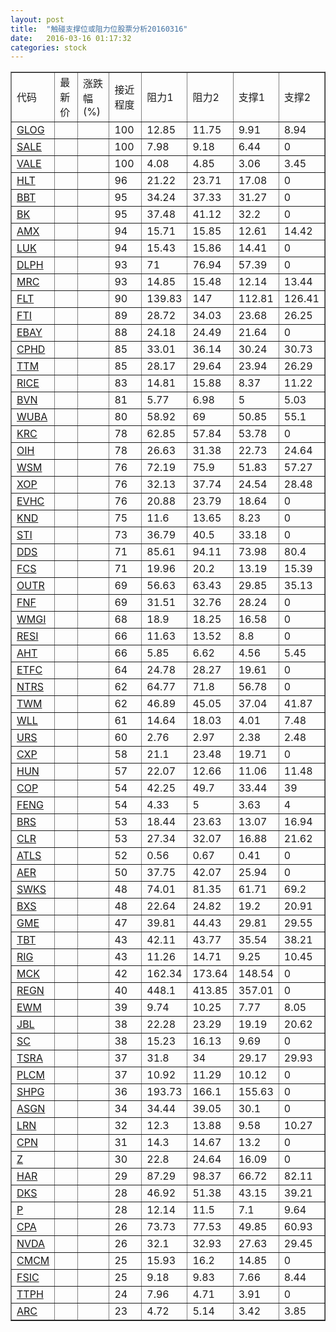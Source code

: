 ```yaml
---
layout: post
title:  "触碰支撑位或阻力位股票分析20160316"
date:   2016-03-16 01:17:32
categories: stock
---
```

<script type="text/javascript">
var stockList = []
stockList.push('gb_glog');
stockList.push('gb_sale');
stockList.push('gb_vale');
stockList.push('gb_hlt');
stockList.push('gb_bbt');
stockList.push('gb_bk');
stockList.push('gb_amx');
stockList.push('gb_luk');
stockList.push('gb_dlph');
stockList.push('gb_mrc');
stockList.push('gb_flt');
stockList.push('gb_fti');
stockList.push('gb_ebay');
stockList.push('gb_cphd');
stockList.push('gb_ttm');
stockList.push('gb_rice');
stockList.push('gb_bvn');
stockList.push('gb_wuba');
stockList.push('gb_krc');
stockList.push('gb_oih');
stockList.push('gb_wsm');
stockList.push('gb_xop');
stockList.push('gb_evhc');
stockList.push('gb_knd');
stockList.push('gb_sti');
stockList.push('gb_dds');
stockList.push('gb_fcs');
stockList.push('gb_outr');
stockList.push('gb_fnf');
stockList.push('gb_wmgi');
stockList.push('gb_resi');
stockList.push('gb_aht');
stockList.push('gb_etfc');
stockList.push('gb_ntrs');
stockList.push('gb_twm');
stockList.push('gb_wll');
stockList.push('gb_urs');
stockList.push('gb_cxp');
stockList.push('gb_hun');
stockList.push('gb_cop');
stockList.push('gb_feng');
stockList.push('gb_brs');
stockList.push('gb_clr');
stockList.push('gb_atls');
stockList.push('gb_aer');
stockList.push('gb_swks');
stockList.push('gb_bxs');
stockList.push('gb_gme');
stockList.push('gb_tbt');
stockList.push('gb_rig');
stockList.push('gb_mck');
stockList.push('gb_regn');
stockList.push('gb_ewm');
stockList.push('gb_jbl');
stockList.push('gb_sc');
stockList.push('gb_tsra');
stockList.push('gb_plcm');
stockList.push('gb_shpg');
stockList.push('gb_asgn');
stockList.push('gb_lrn');
stockList.push('gb_cpn');
stockList.push('gb_z');
stockList.push('gb_har');
stockList.push('gb_dks');
stockList.push('gb_p');
stockList.push('gb_cpa');
stockList.push('gb_nvda');
stockList.push('gb_cmcm');
stockList.push('gb_fsic');
stockList.push('gb_ttph');
stockList.push('gb_arc');
</script>
<table border="1">
 <tr>
 <td>代码</td>
 <td>最新价</td>
 <td>涨跌幅(%)</td>
 <td>接近程度</td>
 <td>阻力1</td>
 <td>阻力2</td>
 <td>支撑1</td>
 <td>支撑2</td>
</tr>
  <tr id="glog" class="red">
  <td><a href="http://stock.finance.sina.com.cn/usstock/quotes/GLOG.html" target="_blank">GLOG</a></td><td></td><td></td><td>100</td><td>12.85</td><td>11.75</td><td>9.91</td><td>8.94</td></tr>
  <tr id="sale" class="red">
  <td><a href="http://stock.finance.sina.com.cn/usstock/quotes/SALE.html" target="_blank">SALE</a></td><td></td><td></td><td>100</td><td>7.98</td><td>9.18</td><td>6.44</td><td>0</td></tr>
  <tr id="vale" class="green">
  <td><a href="http://stock.finance.sina.com.cn/usstock/quotes/VALE.html" target="_blank">VALE</a></td><td></td><td></td><td>100</td><td>4.08</td><td>4.85</td><td>3.06</td><td>3.45</td></tr>
  <tr id="hlt" class="red">
  <td><a href="http://stock.finance.sina.com.cn/usstock/quotes/HLT.html" target="_blank">HLT</a></td><td></td><td></td><td>96</td><td>21.22</td><td>23.71</td><td>17.08</td><td>0</td></tr>
  <tr id="bbt" class="green">
  <td><a href="http://stock.finance.sina.com.cn/usstock/quotes/BBT.html" target="_blank">BBT</a></td><td></td><td></td><td>95</td><td>34.24</td><td>37.33</td><td>31.27</td><td>0</td></tr>
  <tr id="bk" class="green">
  <td><a href="http://stock.finance.sina.com.cn/usstock/quotes/BK.html" target="_blank">BK</a></td><td></td><td></td><td>95</td><td>37.48</td><td>41.12</td><td>32.2</td><td>0</td></tr>
  <tr id="amx" class="green">
  <td><a href="http://stock.finance.sina.com.cn/usstock/quotes/AMX.html" target="_blank">AMX</a></td><td></td><td></td><td>94</td><td>15.71</td><td>15.85</td><td>12.61</td><td>14.42</td></tr>
  <tr id="luk" class="green">
  <td><a href="http://stock.finance.sina.com.cn/usstock/quotes/LUK.html" target="_blank">LUK</a></td><td></td><td></td><td>94</td><td>15.43</td><td>15.86</td><td>14.41</td><td>0</td></tr>
  <tr id="dlph" class="red">
  <td><a href="http://stock.finance.sina.com.cn/usstock/quotes/DLPH.html" target="_blank">DLPH</a></td><td></td><td></td><td>93</td><td>71</td><td>76.94</td><td>57.39</td><td>0</td></tr>
  <tr id="mrc" class="green">
  <td><a href="http://stock.finance.sina.com.cn/usstock/quotes/MRC.html" target="_blank">MRC</a></td><td></td><td></td><td>93</td><td>14.85</td><td>15.48</td><td>12.14</td><td>13.44</td></tr>
  <tr id="flt" class="green">
  <td><a href="http://stock.finance.sina.com.cn/usstock/quotes/FLT.html" target="_blank">FLT</a></td><td></td><td></td><td>90</td><td>139.83</td><td>147</td><td>112.81</td><td>126.41</td></tr>
  <tr id="fti" class="green">
  <td><a href="http://stock.finance.sina.com.cn/usstock/quotes/FTI.html" target="_blank">FTI</a></td><td></td><td></td><td>89</td><td>28.72</td><td>34.03</td><td>23.68</td><td>26.25</td></tr>
  <tr id="ebay" class="red">
  <td><a href="http://stock.finance.sina.com.cn/usstock/quotes/EBAY.html" target="_blank">EBAY</a></td><td></td><td></td><td>88</td><td>24.18</td><td>24.49</td><td>21.64</td><td>0</td></tr>
  <tr id="cphd" class="red">
  <td><a href="http://stock.finance.sina.com.cn/usstock/quotes/CPHD.html" target="_blank">CPHD</a></td><td></td><td></td><td>85</td><td>33.01</td><td>36.14</td><td>30.24</td><td>30.73</td></tr>
  <tr id="ttm" class="green">
  <td><a href="http://stock.finance.sina.com.cn/usstock/quotes/TTM.html" target="_blank">TTM</a></td><td></td><td></td><td>85</td><td>28.17</td><td>29.64</td><td>23.94</td><td>26.29</td></tr>
  <tr id="rice" class="green">
  <td><a href="http://stock.finance.sina.com.cn/usstock/quotes/RICE.html" target="_blank">RICE</a></td><td></td><td></td><td>83</td><td>14.81</td><td>15.88</td><td>8.37</td><td>11.22</td></tr>
  <tr id="bvn" class="green">
  <td><a href="http://stock.finance.sina.com.cn/usstock/quotes/BVN.html" target="_blank">BVN</a></td><td></td><td></td><td>81</td><td>5.77</td><td>6.98</td><td>5</td><td>5.03</td></tr>
  <tr id="wuba" class="green">
  <td><a href="http://stock.finance.sina.com.cn/usstock/quotes/WUBA.html" target="_blank">WUBA</a></td><td></td><td></td><td>80</td><td>58.92</td><td>69</td><td>50.85</td><td>55.1</td></tr>
  <tr id="krc" class="red">
  <td><a href="http://stock.finance.sina.com.cn/usstock/quotes/KRC.html" target="_blank">KRC</a></td><td></td><td></td><td>78</td><td>62.85</td><td>57.84</td><td>53.78</td><td>0</td></tr>
  <tr id="oih" class="red">
  <td><a href="http://stock.finance.sina.com.cn/usstock/quotes/OIH.html" target="_blank">OIH</a></td><td></td><td></td><td>78</td><td>26.63</td><td>31.38</td><td>22.73</td><td>24.64</td></tr>
  <tr id="wsm" class="green">
  <td><a href="http://stock.finance.sina.com.cn/usstock/quotes/WSM.html" target="_blank">WSM</a></td><td></td><td></td><td>76</td><td>72.19</td><td>75.9</td><td>51.83</td><td>57.27</td></tr>
  <tr id="xop" class="green">
  <td><a href="http://stock.finance.sina.com.cn/usstock/quotes/XOP.html" target="_blank">XOP</a></td><td></td><td></td><td>76</td><td>32.13</td><td>37.74</td><td>24.54</td><td>28.48</td></tr>
  <tr id="evhc" class="red">
  <td><a href="http://stock.finance.sina.com.cn/usstock/quotes/EVHC.html" target="_blank">EVHC</a></td><td></td><td></td><td>76</td><td>20.88</td><td>23.79</td><td>18.64</td><td>0</td></tr>
  <tr id="knd" class="red">
  <td><a href="http://stock.finance.sina.com.cn/usstock/quotes/KND.html" target="_blank">KND</a></td><td></td><td></td><td>75</td><td>11.6</td><td>13.65</td><td>8.23</td><td>0</td></tr>
  <tr id="sti" class="green">
  <td><a href="http://stock.finance.sina.com.cn/usstock/quotes/STI.html" target="_blank">STI</a></td><td></td><td></td><td>73</td><td>36.79</td><td>40.5</td><td>33.18</td><td>0</td></tr>
  <tr id="dds" class="red">
  <td><a href="http://stock.finance.sina.com.cn/usstock/quotes/DDS.html" target="_blank">DDS</a></td><td></td><td></td><td>71</td><td>85.61</td><td>94.11</td><td>73.98</td><td>80.4</td></tr>
  <tr id="fcs" class="red">
  <td><a href="http://stock.finance.sina.com.cn/usstock/quotes/FCS.html" target="_blank">FCS</a></td><td></td><td></td><td>71</td><td>19.96</td><td>20.2</td><td>13.19</td><td>15.39</td></tr>
  <tr id="outr" class="green">
  <td><a href="http://stock.finance.sina.com.cn/usstock/quotes/OUTR.html" target="_blank">OUTR</a></td><td></td><td></td><td>69</td><td>56.63</td><td>63.43</td><td>29.85</td><td>35.13</td></tr>
  <tr id="fnf" class="red">
  <td><a href="http://stock.finance.sina.com.cn/usstock/quotes/FNF.html" target="_blank">FNF</a></td><td></td><td></td><td>69</td><td>31.51</td><td>32.76</td><td>28.24</td><td>0</td></tr>
  <tr id="wmgi" class="red">
  <td><a href="http://stock.finance.sina.com.cn/usstock/quotes/WMGI.html" target="_blank">WMGI</a></td><td></td><td></td><td>68</td><td>18.9</td><td>18.25</td><td>16.58</td><td>0</td></tr>
  <tr id="resi" class="red">
  <td><a href="http://stock.finance.sina.com.cn/usstock/quotes/RESI.html" target="_blank">RESI</a></td><td></td><td></td><td>66</td><td>11.63</td><td>13.52</td><td>8.8</td><td>0</td></tr>
  <tr id="aht" class="red">
  <td><a href="http://stock.finance.sina.com.cn/usstock/quotes/AHT.html" target="_blank">AHT</a></td><td></td><td></td><td>66</td><td>5.85</td><td>6.62</td><td>4.56</td><td>5.45</td></tr>
  <tr id="etfc" class="green">
  <td><a href="http://stock.finance.sina.com.cn/usstock/quotes/ETFC.html" target="_blank">ETFC</a></td><td></td><td></td><td>64</td><td>24.78</td><td>28.27</td><td>19.61</td><td>0</td></tr>
  <tr id="ntrs" class="green">
  <td><a href="http://stock.finance.sina.com.cn/usstock/quotes/NTRS.html" target="_blank">NTRS</a></td><td></td><td></td><td>62</td><td>64.77</td><td>71.8</td><td>56.78</td><td>0</td></tr>
  <tr id="twm" class="green">
  <td><a href="http://stock.finance.sina.com.cn/usstock/quotes/TWM.html" target="_blank">TWM</a></td><td></td><td></td><td>62</td><td>46.89</td><td>45.05</td><td>37.04</td><td>41.87</td></tr>
  <tr id="wll" class="green">
  <td><a href="http://stock.finance.sina.com.cn/usstock/quotes/WLL.html" target="_blank">WLL</a></td><td></td><td></td><td>61</td><td>14.64</td><td>18.03</td><td>4.01</td><td>7.48</td></tr>
  <tr id="urs" class="green">
  <td><a href="http://stock.finance.sina.com.cn/usstock/quotes/URS.html" target="_blank">URS</a></td><td></td><td></td><td>60</td><td>2.76</td><td>2.97</td><td>2.38</td><td>2.48</td></tr>
  <tr id="cxp" class="red">
  <td><a href="http://stock.finance.sina.com.cn/usstock/quotes/CXP.html" target="_blank">CXP</a></td><td></td><td></td><td>58</td><td>21.1</td><td>23.48</td><td>19.71</td><td>0</td></tr>
  <tr id="hun" class="green">
  <td><a href="http://stock.finance.sina.com.cn/usstock/quotes/HUN.html" target="_blank">HUN</a></td><td></td><td></td><td>57</td><td>22.07</td><td>12.66</td><td>11.06</td><td>11.48</td></tr>
  <tr id="cop" class="green">
  <td><a href="http://stock.finance.sina.com.cn/usstock/quotes/COP.html" target="_blank">COP</a></td><td></td><td></td><td>54</td><td>42.25</td><td>49.7</td><td>33.44</td><td>39</td></tr>
  <tr id="feng" class="red">
  <td><a href="http://stock.finance.sina.com.cn/usstock/quotes/FENG.html" target="_blank">FENG</a></td><td></td><td></td><td>54</td><td>4.33</td><td>5</td><td>3.63</td><td>4</td></tr>
  <tr id="brs" class="green">
  <td><a href="http://stock.finance.sina.com.cn/usstock/quotes/BRS.html" target="_blank">BRS</a></td><td></td><td></td><td>53</td><td>18.44</td><td>23.63</td><td>13.07</td><td>16.94</td></tr>
  <tr id="clr" class="green">
  <td><a href="http://stock.finance.sina.com.cn/usstock/quotes/CLR.html" target="_blank">CLR</a></td><td></td><td></td><td>53</td><td>27.34</td><td>32.07</td><td>16.88</td><td>21.62</td></tr>
  <tr id="atls" class="green">
  <td><a href="http://stock.finance.sina.com.cn/usstock/quotes/ATLS.html" target="_blank">ATLS</a></td><td></td><td></td><td>52</td><td>0.56</td><td>0.67</td><td>0.41</td><td>0</td></tr>
  <tr id="aer" class="red">
  <td><a href="http://stock.finance.sina.com.cn/usstock/quotes/AER.html" target="_blank">AER</a></td><td></td><td></td><td>50</td><td>37.75</td><td>42.07</td><td>25.94</td><td>0</td></tr>
  <tr id="swks" class="red">
  <td><a href="http://stock.finance.sina.com.cn/usstock/quotes/SWKS.html" target="_blank">SWKS</a></td><td></td><td></td><td>48</td><td>74.01</td><td>81.35</td><td>61.71</td><td>69.2</td></tr>
  <tr id="bxs" class="green">
  <td><a href="http://stock.finance.sina.com.cn/usstock/quotes/BXS.html" target="_blank">BXS</a></td><td></td><td></td><td>48</td><td>22.64</td><td>24.82</td><td>19.2</td><td>20.91</td></tr>
  <tr id="gme" class="green">
  <td><a href="http://stock.finance.sina.com.cn/usstock/quotes/GME.html" target="_blank">GME</a></td><td></td><td></td><td>47</td><td>39.81</td><td>44.43</td><td>29.81</td><td>29.55</td></tr>
  <tr id="tbt" class="green">
  <td><a href="http://stock.finance.sina.com.cn/usstock/quotes/TBT.html" target="_blank">TBT</a></td><td></td><td></td><td>43</td><td>42.11</td><td>43.77</td><td>35.54</td><td>38.21</td></tr>
  <tr id="rig" class="green">
  <td><a href="http://stock.finance.sina.com.cn/usstock/quotes/RIG.html" target="_blank">RIG</a></td><td></td><td></td><td>43</td><td>11.26</td><td>14.71</td><td>9.25</td><td>10.45</td></tr>
  <tr id="mck" class="red">
  <td><a href="http://stock.finance.sina.com.cn/usstock/quotes/MCK.html" target="_blank">MCK</a></td><td></td><td></td><td>42</td><td>162.34</td><td>173.64</td><td>148.54</td><td>0</td></tr>
  <tr id="regn" class="green">
  <td><a href="http://stock.finance.sina.com.cn/usstock/quotes/REGN.html" target="_blank">REGN</a></td><td></td><td></td><td>40</td><td>448.1</td><td>413.85</td><td>357.01</td><td>0</td></tr>
  <tr id="ewm" class="green">
  <td><a href="http://stock.finance.sina.com.cn/usstock/quotes/EWM.html" target="_blank">EWM</a></td><td></td><td></td><td>39</td><td>9.74</td><td>10.25</td><td>7.77</td><td>8.05</td></tr>
  <tr id="jbl" class="green">
  <td><a href="http://stock.finance.sina.com.cn/usstock/quotes/JBL.html" target="_blank">JBL</a></td><td></td><td></td><td>38</td><td>22.28</td><td>23.29</td><td>19.19</td><td>20.62</td></tr>
  <tr id="sc" class="green">
  <td><a href="http://stock.finance.sina.com.cn/usstock/quotes/SC.html" target="_blank">SC</a></td><td></td><td></td><td>38</td><td>15.23</td><td>16.13</td><td>9.69</td><td>0</td></tr>
  <tr id="tsra" class="green">
  <td><a href="http://stock.finance.sina.com.cn/usstock/quotes/TSRA.html" target="_blank">TSRA</a></td><td></td><td></td><td>37</td><td>31.8</td><td>34</td><td>29.17</td><td>29.93</td></tr>
  <tr id="plcm" class="red">
  <td><a href="http://stock.finance.sina.com.cn/usstock/quotes/PLCM.html" target="_blank">PLCM</a></td><td></td><td></td><td>37</td><td>10.92</td><td>11.29</td><td>10.12</td><td>0</td></tr>
  <tr id="shpg" class="green">
  <td><a href="http://stock.finance.sina.com.cn/usstock/quotes/SHPG.html" target="_blank">SHPG</a></td><td></td><td></td><td>36</td><td>193.73</td><td>166.1</td><td>155.63</td><td>0</td></tr>
  <tr id="asgn" class="red">
  <td><a href="http://stock.finance.sina.com.cn/usstock/quotes/ASGN.html" target="_blank">ASGN</a></td><td></td><td></td><td>34</td><td>34.44</td><td>39.05</td><td>30.1</td><td>0</td></tr>
  <tr id="lrn" class="green">
  <td><a href="http://stock.finance.sina.com.cn/usstock/quotes/LRN.html" target="_blank">LRN</a></td><td></td><td></td><td>32</td><td>12.3</td><td>13.88</td><td>9.58</td><td>10.27</td></tr>
  <tr id="cpn" class="red">
  <td><a href="http://stock.finance.sina.com.cn/usstock/quotes/CPN.html" target="_blank">CPN</a></td><td></td><td></td><td>31</td><td>14.3</td><td>14.67</td><td>13.2</td><td>0</td></tr>
  <tr id="z" class="red">
  <td><a href="http://stock.finance.sina.com.cn/usstock/quotes/Z.html" target="_blank">Z</a></td><td></td><td></td><td>30</td><td>22.8</td><td>24.64</td><td>16.09</td><td>0</td></tr>
  <tr id="har" class="green">
  <td><a href="http://stock.finance.sina.com.cn/usstock/quotes/HAR.html" target="_blank">HAR</a></td><td></td><td></td><td>29</td><td>87.29</td><td>98.37</td><td>66.72</td><td>82.11</td></tr>
  <tr id="dks" class="red">
  <td><a href="http://stock.finance.sina.com.cn/usstock/quotes/DKS.html" target="_blank">DKS</a></td><td></td><td></td><td>28</td><td>46.92</td><td>51.38</td><td>43.15</td><td>39.21</td></tr>
  <tr id="p" class="green">
  <td><a href="http://stock.finance.sina.com.cn/usstock/quotes/P.html" target="_blank">P</a></td><td></td><td></td><td>28</td><td>12.14</td><td>11.5</td><td>7.1</td><td>9.64</td></tr>
  <tr id="cpa" class="green">
  <td><a href="http://stock.finance.sina.com.cn/usstock/quotes/CPA.html" target="_blank">CPA</a></td><td></td><td></td><td>26</td><td>73.73</td><td>77.53</td><td>49.85</td><td>60.93</td></tr>
  <tr id="nvda" class="green">
  <td><a href="http://stock.finance.sina.com.cn/usstock/quotes/NVDA.html" target="_blank">NVDA</a></td><td></td><td></td><td>26</td><td>32.1</td><td>32.93</td><td>27.63</td><td>29.45</td></tr>
  <tr id="cmcm" class="red">
  <td><a href="http://stock.finance.sina.com.cn/usstock/quotes/CMCM.html" target="_blank">CMCM</a></td><td></td><td></td><td>25</td><td>15.93</td><td>16.2</td><td>14.85</td><td>0</td></tr>
  <tr id="fsic" class="red">
  <td><a href="http://stock.finance.sina.com.cn/usstock/quotes/FSIC.html" target="_blank">FSIC</a></td><td></td><td></td><td>25</td><td>9.18</td><td>9.83</td><td>7.66</td><td>8.44</td></tr>
  <tr id="ttph" class="green">
  <td><a href="http://stock.finance.sina.com.cn/usstock/quotes/TTPH.html" target="_blank">TTPH</a></td><td></td><td></td><td>24</td><td>7.96</td><td>4.71</td><td>3.91</td><td>0</td></tr>
  <tr id="arc" class="green">
  <td><a href="http://stock.finance.sina.com.cn/usstock/quotes/ARC.html" target="_blank">ARC</a></td><td></td><td></td><td>23</td><td>4.72</td><td>5.14</td><td>3.42</td><td>3.85</td></tr>
</table>
